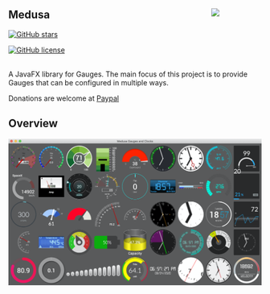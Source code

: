 ## Medusa <a href="https://foojay.io/today/works-with-openjdk"><img align="right" src="https://github.com/foojayio/badges/raw/main/works_with_openjdk/Works-with-OpenJDK.png" width="100"></a>

[![GitHub stars](https://badgen.net/github/stars/HanSolo/medusa)](https://GitHub.com/HanSolo/medusa/stargazers/)

[![GitHub license](https://badgen.net/github/license/HanSolo/medusa)](https://github.com/HanSolo/medusa/blob/master/LICENSE)

<br>
A JavaFX library for Gauges. The main focus of this project is to provide Gauges that can be configured in multiple ways.

Donations are welcome at [Paypal](https://paypal.me/hans0l0)

## Overview
![Overview](https://github.com/HanSolo/Medusa/blob/master/Overview.png?raw=true)

